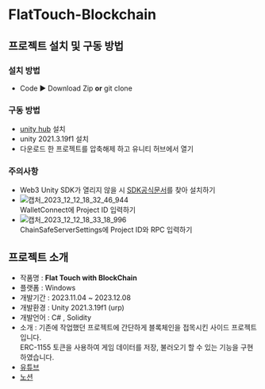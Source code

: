 # FlatTouch-Blockchain
## 프로젝트 설치 및 구동 방법
### 설치 방법
 - Code ▶ Download Zip **or** git clone
### 구동 방법
 - [unity hub](https://unity.com/kr/download) 설치
 - unity 2021.3.19f1 설치
 - 다운로드 한 프로젝트를 압축해제 하고 유니티 허브에서 열기
### 주의사항
 - Web3 Unity SDK가 열리지 않을 시 [SDK공식문서](https://docs.gaming.chainsafe.io/)를 찾아 설치하기
 - ![캡처_2023_12_12_18_32_46_944](https://github.com/woorija/FlatTouch-Blockchain/assets/77769870/3d5a551a-00df-4199-914f-b9b18e68bbe1)</br>WalletConnect에 Project ID 입력하기
 - ![캡처_2023_12_12_18_33_18_996](https://github.com/woorija/FlatTouch-Blockchain/assets/77769870/ff0d6ec4-9312-440d-8617-fb542d2e4726)</br>ChainSafeServerSettings에 Project ID와 RPC 입력하기

## 프로젝트 소개
 - 작품명 : **Flat Touch with BlockChain**
 - 플랫폼 : Windows
 - 개발기간 : 2023.11.04 ~ 2023.12.08
 - 개발환경 : Unity 2021.3.19f1 (urp)
 - 개발언어 : C# , Solidity
 - 소개 : 기존에 작업했던 프로젝트에 간단하게 블록체인을 접목시킨 사이드 프로젝트입니다.</br> ERC-1155 토큰을 사용하여 게임 데이터를 저장, 불러오기 할 수 있는 기능을 구현하였습니다.
 - [유튜브](https://youtu.be/AXMxPCZP2v8)
 - [노션](https://woorija.notion.site/Flat-Touch-with-BlockChain-3a76c34ae3bd4c059c391d97c110b7a2)
